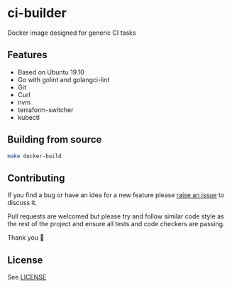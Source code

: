 # ci-builder

Docker image designed for generic CI tasks

## Features

* Based on Ubuntu 19.10
* Go with golint and golangci-lint
* Git
* Curl
* nvm
* terraform-switcher
* kubectl

## Building from source

```sh
make docker-build
```

## Contributing

If you find a bug or have an idea for a new feature please [raise an issue](/AverageMarcus/ci-builder/issues/new) to discuss it.

Pull requests are welcomed but please try and follow similar code style as the rest of the project and ensure all tests and code checkers are passing.

Thank you 💛

## License

See [LICENSE](LICENSE)

